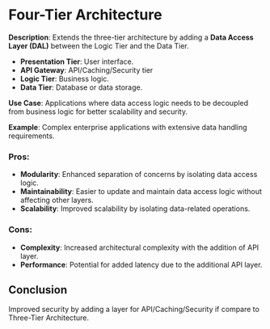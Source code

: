 # Four-Tier Architecture

**Description**: Extends the three-tier architecture by adding a **Data Access Layer (DAL)** between the Logic Tier and the Data Tier.
- **Presentation Tier**: User interface.
- **API Gateway**: API/Caching/Security tier
- **Logic Tier**: Business logic.
- **Data Tier**: Database or data storage.

**Use Case**: Applications where data access logic needs to be decoupled from business logic for better scalability and security.

**Example**: Complex enterprise applications with extensive data handling requirements.

### Pros:
- **Modularity**: Enhanced separation of concerns by isolating data access logic.
- **Maintainability**: Easier to update and maintain data access logic without affecting other layers.
- **Scalability**: Improved scalability by isolating data-related operations.

### Cons:
- **Complexity**: Increased architectural complexity with the addition of API layer.
- **Performance**: Potential for added latency due to the additional API layer.

## Conclusion
Improved security by adding a layer for API/Caching/Security if compare to Three-Tier Architecture.